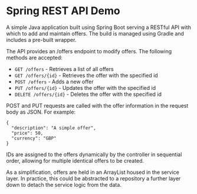 # Spring REST API Demo
A simple Java application built using Spring Boot serving a RESTful API with which to add and maintain offers. The build is managed using Gradle and includes a pre-built wrapper.

The API provides an /offers endpoint to modify offers. The following methods are accepted:

- `GET /offers` - Retrieves a list of all offers
- `GET /offers/{id}` - Retrieves the offer with the specified id
- `POST /offers` - Adds a new offer
- `PUT /offers/{id}` - Updates the offer with the specified id
- `DELETE /offers/{id}` - Deletes the offer with the specified id

POST and PUT requests are called with the offer information in the request body as JSON. For example:
```
{
  "description": "A simple offer",
  "price": 50,
  "currency": "GBP"
}
```
IDs are assigned to the offers dynamically by the controller in sequential order, allowing for multiple identical offers to be created.

As a simplification, offers are held in an ArrayList housed in the service layer. In practice, this could be abstracted to a repository a further layer down to detach the service logic from the data.
